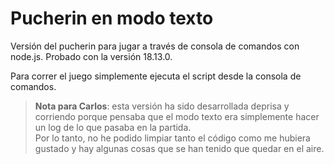 # Pucherin en modo texto

Versión del pucherin para jugar a través de consola de comandos con node.js. Probado con la versión 18.13.0.

Para correr el juego simplemente ejecuta el script desde la consola de comandos.

> **Nota para Carlos**: esta versión ha sido desarrollada deprisa y corriendo porque pensaba que el modo texto era simplemente hacer un log de lo que pasaba en la partida.  
> Por lo tanto, no he podido limpiar tanto el código como me hubiera gustado y hay algunas cosas que se han tenido que quedar en el aire.
